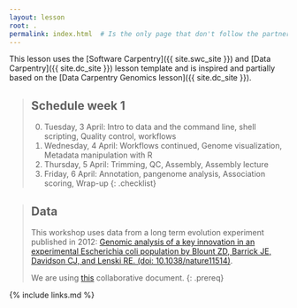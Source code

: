 ```yaml
---
layout: lesson
root: .
permalink: index.html  # Is the only page that don't follow the partner /:path/index.html
---
```


This lesson uses the
[Software Carpentry]({{ site.swc_site }}) and
[Data Carpentry]({{ site.dc_site }}) lesson template and is inspired
and partially based on the [Data Carpentry Genomics lesson]({{ site.dc_site }}).


> ## Schedule week 1
>
> 0.  Tuesday, 3 April: Intro to data and the command line, shell scripting, Quality control, workflows
> 1.  Wednesday, 4 April: Workflows continued, Genome visualization, Metadata manipulation with R
> 2.  Thursday, 5 April: Trimming, QC, Assembly, Assembly lecture
> 3.  Friday, 6 April: Annotation, pangenome analysis, Association scoring, Wrap-up
{: .checklist}

> ## Data
>
> This workshop uses data from a long term evolution experiment published in 2012: [Genomic analysis of a key innovation in an experimental Escherichia coli population by Blount ZD, Barrick JE, Davidson CJ, and Lenski RE. (doi: 10.1038/nature11514)](https://www.nature.com/articles/nature11514).
>
> We are using [this]() collaborative document.
{: .prereq}


{% include links.md %}
